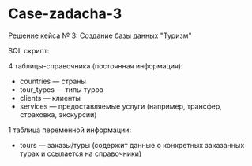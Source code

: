 # Case-zadacha-3
Решение кейса № 3: Создание базы данных "Туризм"

SQL скрипт:

4 таблицы-справочника (постоянная информация):
- countries — страны
- tour_types — типы туров
- clients — клиенты
- services — предоставляемые услуги (например, трансфер, страховка, экскурсии)

1 таблица переменной информации:
- tours — заказы/туры (содержит данные о конкретных заказанных турах и ссылается на справочники)
